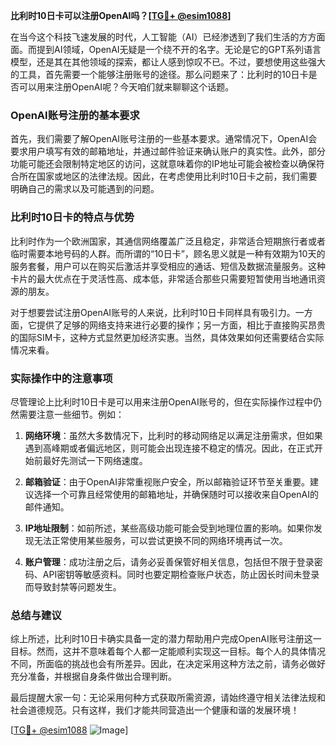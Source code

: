 **比利时10日卡可以注册OpenAI吗？[[TG💪+ @esim1088](https://t.me/s/esim1088)]**

在当今这个科技飞速发展的时代，人工智能（AI）已经渗透到了我们生活的方方面面。而提到AI领域，OpenAI无疑是一个绕不开的名字。无论是它的GPT系列语言模型，还是其在其他领域的探索，都让人感到惊叹不已。不过，要想使用这些强大的工具，首先需要一个能够注册账号的途径。那么问题来了：比利时的10日卡是否可以用来注册OpenAI呢？今天咱们就来聊聊这个话题。

### OpenAI账号注册的基本要求

首先，我们需要了解OpenAI账号注册的一些基本要求。通常情况下，OpenAI会要求用户填写有效的邮箱地址，并通过邮件验证来确认账户的真实性。此外，部分功能可能还会限制特定地区的访问，这就意味着你的IP地址可能会被检查以确保符合所在国家或地区的法律法规。因此，在考虑使用比利时10日卡之前，我们需要明确自己的需求以及可能遇到的问题。

### 比利时10日卡的特点与优势

比利时作为一个欧洲国家，其通信网络覆盖广泛且稳定，非常适合短期旅行者或者临时需要本地号码的人群。而所谓的“10日卡”，顾名思义就是一种有效期为10天的服务套餐，用户可以在购买后激活并享受相应的通话、短信及数据流量服务。这种卡片的最大优点在于灵活性高、成本低，非常适合那些只需要短暂使用当地通讯资源的朋友。

对于想要尝试注册OpenAI账号的人来说，比利时10日卡同样具有吸引力。一方面，它提供了足够的网络支持来进行必要的操作；另一方面，相比于直接购买昂贵的国际SIM卡，这种方式显然更加经济实惠。当然，具体效果如何还需要结合实际情况来看。

### 实际操作中的注意事项

尽管理论上比利时10日卡是可以用来注册OpenAI账号的，但在实际操作过程中仍然需要注意一些细节。例如：

1. **网络环境**：虽然大多数情况下，比利时的移动网络足以满足注册需求，但如果遇到高峰期或者偏远地区，则可能会出现连接不稳定的情况。因此，在正式开始前最好先测试一下网络速度。
   
2. **邮箱验证**：由于OpenAI非常重视账户安全，所以邮箱验证环节至关重要。建议选择一个可靠且经常使用的邮箱地址，并确保随时可以接收来自OpenAI的邮件通知。

3. **IP地址限制**：如前所述，某些高级功能可能会受到地理位置的影响。如果你发现无法正常使用某些服务，可以尝试更换不同的网络环境再试一次。

4. **账户管理**：成功注册之后，请务必妥善保管好相关信息，包括但不限于登录密码、API密钥等敏感资料。同时也要定期检查账户状态，防止因长时间未登录而导致封禁等问题发生。

### 总结与建议

综上所述，比利时10日卡确实具备一定的潜力帮助用户完成OpenAI账号注册这一目标。然而，这并不意味着每个人都一定能顺利实现这一目标。每个人的具体情况不同，所面临的挑战也会有所差异。因此，在决定采用这种方法之前，请务必做好充分准备，并根据自身条件做出合理判断。

最后提醒大家一句：无论采用何种方式获取所需资源，请始终遵守相关法律法规和社会道德规范。只有这样，我们才能共同营造出一个健康和谐的发展环境！

[[TG💪+ @esim1088](https://t.me/s/esim1088) ![Image](https://i.postimg.cc/4NQfJmqS/Snipaste-2025-05-13-00-14-12.png)]